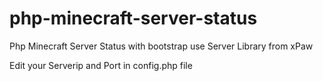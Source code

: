 # php-minecraft-server-status
Php Minecraft Server Status with bootstrap use Server Library from xPaw

Edit your Serverip and Port in config.php file
